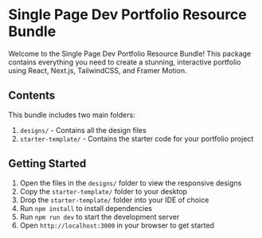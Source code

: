 # Single Page Dev Portfolio Resource Bundle

Welcome to the Single Page Dev Portfolio Resource Bundle! This package contains everything you need to create a stunning, interactive portfolio using React, Next.js, TailwindCSS, and Framer Motion.

## Contents

This bundle includes two main folders:

1. `designs/` - Contains all the design files
2. `starter-template/` - Contains the starter code for your portfolio project

## Getting Started

1. Open the files in the `designs/` folder to view the responsive designs
1. Copy the `starter-template/` folder to your desktop
1. Drop the `starter-template/` folder into your IDE of choice
1. Run `npm install` to install dependencies
1. Run `npm run dev` to start the development server
1. Open `http://localhost:3000` in your browser to get started
